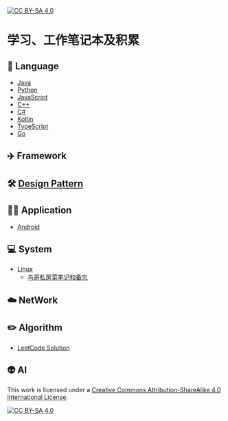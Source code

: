 [![CC BY-SA 4.0][cc-by-sa-shield]][cc-by-sa]

# 学习、工作笔记本及积累

## 🖖 Language

* [Java](Java/README.md)
* [Python](Python/README.md)
* [JavaScript](JavaScript/README.md)
* [C++]()
* [C#]()
* [Kotlin]()
* [TypeScript]()
* [Go]()

## ✈️ Framework

## 🛠️ [Design Pattern](DesignPattern/README.md)

## 👩‍🚀 Application
    
* [Android]()
    
## 💻 System

* [Linux](Linux/README.md)
    * [鸟哥私房菜笔记和备忘](Linux/linux_note/README.md)

## ☁️ NetWork

## ✏️ Algorithm
    
* [LeetCode Solution](leetcode/README.md)

## 👽 AI

This work is licensed under a [Creative Commons Attribution-ShareAlike 4.0
International License][cc-by-sa].

[![CC BY-SA 4.0][cc-by-sa-image]][cc-by-sa]

[cc-by-sa]: http://creativecommons.org/licenses/by-sa/4.0/
[cc-by-sa-image]: https://licensebuttons.net/l/by-sa/4.0/88x31.png
[cc-by-sa-shield]: https://img.shields.io/badge/License-CC%20BY--SA%204.0-lightgrey.svg
